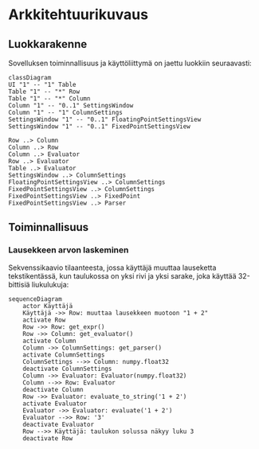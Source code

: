 # Arkkitehtuurikuvaus

## Luokkarakenne
Sovelluksen toiminnallisuus ja käyttöliittymä on jaettu luokkiin seuraavasti:
```mermaid
classDiagram
UI "1" -- "1" Table
Table "1" -- "*" Row
Table "1" -- "*" Column
Column "1" -- "0..1" SettingsWindow
Column "1" -- "1" ColumnSettings
SettingsWindow "1" -- "0..1" FloatingPointSettingsView
SettingsWindow "1" -- "0..1" FixedPointSettingsView

Row ..> Column
Column ..> Row
Column ..> Evaluator
Row ..> Evaluator
Table ..> Evaluator
SettingsWindow ..> ColumnSettings
FloatingPointSettingsView ..> ColumnSettings
FixedPointSettingsView ..> ColumnSettings
FixedPointSettingsView ..> FixedPoint
FixedPointSettingsView ..> Parser
```

## Toiminnallisuus

### Lausekkeen arvon laskeminen
Sekvenssikaavio tilaanteesta, jossa käyttäjä muuttaa lauseketta tekstikentässä, kun taulukossa on yksi rivi ja yksi sarake, joka käyttää 32-bittisiä liukulukuja:
```mermaid
sequenceDiagram
    actor Käyttäjä
    Käyttäjä ->> Row: muuttaa lausekkeen muotoon "1 + 2"
    activate Row
    Row ->> Row: get_expr()
    Row ->> Column: get_evaluator()
    activate Column
    Column ->> ColumnSettings: get_parser()
    activate ColumnSettings
    ColumnSettings -->> Column: numpy.float32
    deactivate ColumnSettings
    Column ->> Evaluator: Evaluator(numpy.float32)
    Column -->> Row: Evaluator
    deactivate Column
    Row ->> Evaluator: evaluate_to_string('1 + 2')
    activate Evaluator
    Evaluator ->> Evaluator: evaluate('1 + 2')
    Evaluator -->> Row: '3'
    deactivate Evaluator
    Row -->> Käyttäjä: taulukon solussa näkyy luku 3
    deactivate Row
```
